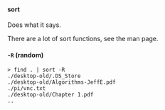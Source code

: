 #### sort

Does what it says.

There are a lot of sort functions, see the man page.

#### ``-R`` (random)

```
> find . | sort -R
./desktop-old/.DS_Store
./desktop-old/Algorithms-JeffE.pdf
./pi/vnc.txt
./desktop-old/Chapter 1.pdf
..
```